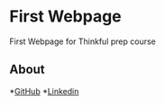 # First Webpage
 First Webpage for Thinkful prep course
 
 ## About
 
 *[GitHub](https://github.com/mariaafridi1)
 *[Linkedin](https://www.linkedin.com/in/maria-afridi-369510187)
 
